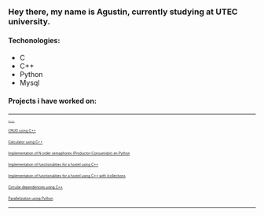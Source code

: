### Hey there, my name is Agustin, currently studying at UTEC university.</p>

#### Techonologies:

- C 
- C++
- Python
- Mysql

#### Projects i have worked on:

---
<span style="font-size:0.1em;">[CRUD using Python](https://github.com/DOKG0/CRUD-Python)</span></p>
<span style="font-size:0.5em;">[CRUD using C++](https://github.com/DOKG0/CRUD)</span></p>
<span style="font-size:0.5em;">[Calculator using C++](https://github.com/DOKG0/Calculadora)</span></p>
<span style="font-size:0.5em;">[Implementation of N order semaphores (Productor-Consumidor) en Python](https://github.com/DOKG0/Productor-Consumidor)</span></p>
<span style="font-size:0.5em;">[Implementation of functionalities for a hostel using C++](https://github.com/DOKG0/Hostal)</span></p>
<span style="font-size:0.5em;">[Implementation of functionalities for a hostel using C++ with Icollections ](https://github.com/DOKG0/LabPA)</span></p>
<span style="font-size:0.5em;">[Circular dependencies using C++ ](https://github.com/DOKG0/Ejercicio)</span></p>
<span style="font-size:0.5em;">[Parallelization using Python ](https://github.com/DOKG0/Paralelizacion)</span></p>

---

